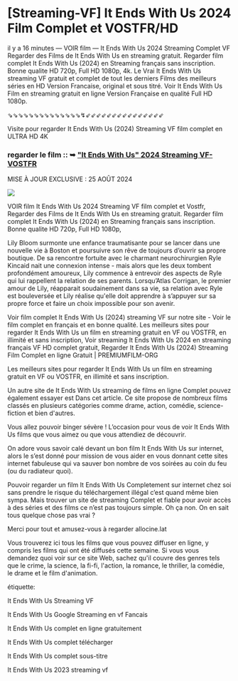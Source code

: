 # [Streaming-VF] It Ends With Us 2024 Film Complet et VOSTFR/HD

il y a 16 minutes — VOIR film — It Ends With Us 2024 Streaming Complet VF Regarder des Films de It Ends With Us en streaming gratuit. Regarder film complet It Ends With Us (2024) en Streaming français sans inscription. Bonne qualite HD 720p, Full HD 1080p, 4k. Le Vrai It Ends With Us streaming VF gratuit et complet de tout les derniers Films des meilleurs séries en HD Version Francaise, original et sous titré. Voir It Ends With Us Film en streaming gratuit en ligne Version Française en qualité Full HD 1080p.

⇘⇘⇘⇘⇘⇘⇘⇘⇘⇘⇘⇘⇘⇘↯⇙⇙⇙⇙⇙⇙⇙⇙⇙⇙⇙⇙⇙⇙⇙

Visite pour regarder It Ends With Us (2024) Streaming VF film complet en ULTRA HD 4K

### regarder le film :: ➥ ["It Ends With Us" 2024 Streaming VF-VOSTFR](https://t.co/47U1u4jDyE)

MISE À JOUR EXCLUSIVE : 25 AOÛT 2024

<p dir="auto"><a href="https://t.co/47U1u4jDyE" title="PAPYSTREAMINGVF" rel="nofollow"><img src="https://i.imgur.com/jhNGoEt.gif" style="max-width: 100%;"></a></p>

VOIR film It Ends With Us 2024 Streaming VF film complet et Vostfr, Regarder des Films de It Ends With Us en streaming gratuit. Regarder film complet It Ends With Us (2024) en Streaming français sans inscription. Bonne qualite HD 720p, Full HD 1080p,

Lily Bloom surmonte une enfance traumatisante pour se lancer dans une nouvelle vie à Boston et poursuivre son rêve de toujours d’ouvrir sa propre boutique. De sa rencontre fortuite avec le charmant neurochirurgien Ryle Kincaid nait une connexion intense - mais alors que les deux tombent profondément amoureux, Lily commence à entrevoir des aspects de Ryle qui lui rappellent la relation de ses parents. Lorsqu’Atlas Corrigan, le premier amour de Lily, réapparait soudainement dans sa vie, sa relation avec Ryle est bouleversée et Lily réalise qu'elle doit apprendre à s’appuyer sur sa propre force et faire un choix impossible pour son avenir.

Voir film complet It Ends With Us (2024) streaming VF sur notre site - Voir le film complet en français et en bonne qualité. Les meilleurs sites pour regarder It Ends With Us un film en streaming gratuit en VF ou VOSTFR, en illimité et sans inscription, Voir streaming It Ends With Us 2024 en streaming français VF HD complet gratuit, Regarder It Ends With Us (2024) Streaming Film Complet en ligne Gratuit | PREMIUMFILM-ORG

Les meilleurs sites pour regarder It Ends With Us un film en streaming gratuit en VF ou VOSTFR, en illimité et sans inscription.

Un autre site de It Ends With Us streaming de films en ligne Complet pouvez également essayer est Dans cet article. Ce site propose de nombreux films classés en plusieurs catégories comme drame, action, comédie, science-fiction et bien d'autres.

Vous allez pouvoir binger sévère ! L’occasion pour vous de voir It Ends With Us films que vous aimez ou que vous attendiez de découvrir.

On adore vous savoir calé devant un bon film It Ends With Us sur internet, alors le s’est donné pour mission de vous aider en vous donnant cette sites internet fabuleuse qui va sauver bon nombre de vos soirées au coin du feu (ou du radiateur quoi).

Pouvoir regarder un film It Ends With Us Completement sur internet chez soi sans prendre le risque du téléchargement illégal c’est quand même bien sympa. Mais trouver un site de streaming Complet et fiable pour avoir accès à des séries et des films ce n’est pas toujours simple. Oh ça non. On en sait tous quelque chose pas vrai ?

Merci pour tout et amusez-vous à regarder allocine.lat

Vous trouverez ici tous les films que vous pouvez diffuser en ligne, y compris les films qui ont été diffusés cette semaine. Si vous vous demandez quoi voir sur ce site Web, sachez qu'il couvre des genres tels que le crime, la science, la fi-fi, l'action, la romance, le thriller, la comédie, le drame et le film d'animation.

étiquette:

It Ends With Us Streaming VF

It Ends With Us Google Streaming en vf Fancais

It Ends With Us complet en ligne gratuitement

It Ends With Us complet télécharger

It Ends With Us complet sous-titre

It Ends With Us 2023 streaming vf

